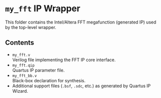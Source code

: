 # `my_fft` IP Wrapper

This folder contains the Intel/Altera FFT megafunction (generated IP) used by the top-level wrapper.

## Contents

- `my_fft.v`  
  Verilog file implementing the FFT IP core interface.
- `my_fft.qip`  
  Quartus IP parameter file.
- `my_fft_bb.v`  
  Black-box declaration for synthesis.
- Additional support files (`.bsf`, `.sdc`, etc.) as generated by Quartus IP Wizard.

